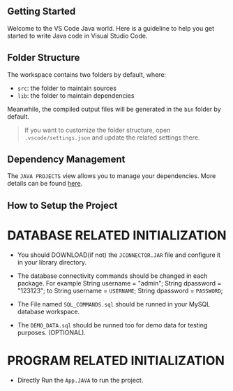 ## Getting Started

Welcome to the VS Code Java world. Here is a guideline to help you get started to write Java code in Visual Studio Code.

## Folder Structure

The workspace contains two folders by default, where:

- `src`: the folder to maintain sources
- `lib`: the folder to maintain dependencies

Meanwhile, the compiled output files will be generated in the `bin` folder by default.

> If you want to customize the folder structure, open `.vscode/settings.json` and update the related settings there.

## Dependency Management

The `JAVA PROJECTS` view allows you to manage your dependencies. More details can be found [here](https://github.com/microsoft/vscode-java-dependency#manage-dependencies).

## How to Setup the Project

# DATABASE RELATED INITIALIZATION

- You should DOWNLOAD(if not) the `JCONNECTOR.JAR` file and configure it in your library directory.
- The database connectivity commands should be changed in each package. For example
  String username = "admin";
  String dpassword = "123123";
  to
  String username = `USERNAME`;
  String dpassword = `PASSWORD`;

- The File named `SQL_COMMANDS.sql` should be runned in your MySQL database workspace.
- The `DEMO_DATA.sql` should be runned too for demo data for testing purposes. (OPTIONAL).

# PROGRAM RELATED INITIALIZATION

- Directly Run the `App.JAVA` to run the project.
